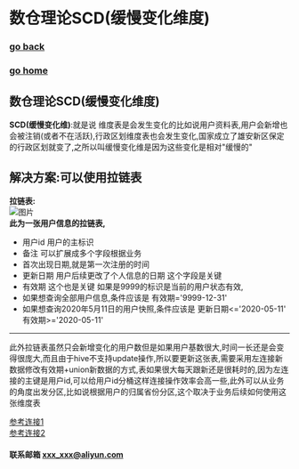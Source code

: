 # 数仓理论SCD(缓慢变化维度)
### [go back](/database.md)      
### [go home](../README.md)     
## 数仓理论SCD(缓慢变化维度)
**SCD(缓慢变化维)**:就是说 维度表是会发生变化的比如说用户资料表,用户会新增也会被注销(或者不在活跃),行政区划维度表也会发生变化,国家成立了雄安新区保定的行政区划就变了,之所以叫缓慢变化维是因为这些变化是相对"缓慢的"
  
## 解决方案:可以使用拉链表
**拉链表:**  
![图片](/static/img/wx_20200616155520.png)  
**此为一张用户信息的拉链表,**
+ 用户id 用户的主标识
+ 备注 可以扩展成多个字段根据业务
+ 首次出现日期,就是第一次注册的时间
+ 更新日期 用户后续更改了个人信息的日期 这个字段是关键
+ 有效期 这个也是关键 如果是9999的标识是当前的用户状态有效,
+ 如果想查询全部用户信息,条件应该是 有效期='9999-12-31'
+ 如果想查询2020年5月11日的用户快照,条件应该是  更新日期<='2020-05-11' 有效期>='2020-05-11'
  
--------------------------------------------------------------------------------------------
此外拉链表虽然只会新增变化的用户数但是如果用户基数很大,时间一长还是会变得很庞大,而且由于hive不支持update操作,所以要更新这张表,需要采用左连接新数据修改有效期+union新数据的方式,表如果很大每天跟新还是很耗时的,因为左连接的主键是用户id,可以给用户id分桶这样连接操作效率会高一些,此外可以从业务的角度出发分区,比如说根据用户的归属省份分区,这个取决于业务后续如何使用这张维度表
  
[参考连接1](https://www.jianshu.com/p/e0a39c90a523)  
[参考连接2](https://www.jianshu.com/p/799252156379)
#### 联系邮箱 xxx_xxx@aliyun.com

